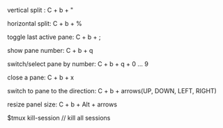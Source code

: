 vertical split : C + b + "

horizontal split: C + b + %

toggle last active pane: C + b + ;

show pane number: C + b + q

switch/select pane by number: C + b + q + 0 ... 9

close a pane: C + b + x

switch to pane to the direction: C + b + arrows(UP, DOWN, LEFT, RIGHT)

resize panel size: C + b + Alt + arrows


$tmux kill-session  // kill all sessions
